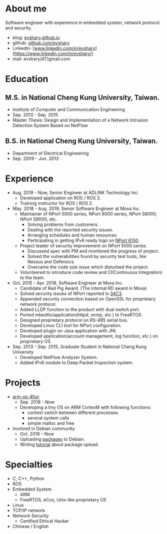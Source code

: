 # About me
Software engineer with experience in embedded system, network protocol and security.

* blog: [evshary.github.io](https://evshary.github.io)
* github: [github.com/evshary](https://github.com/evshary)
* LinkedIn: [www.linkedin.com/in/evshary](https://www.linkedin.com/in/evshary/)
* mail: evshary(AT)gmail.com

# Education
## M.S. in National Cheng Kung University, Taiwan.
* Institute of Computer and Communication Engineering
* Sep. 2013 - Sep. 2015
* Master Thesis: Design and Implementation of a Network Intrusion Detection System Based on NetFlow

## B.S. in National Cheng Kung University, Taiwan.
* Department of Electrical Engineering
* Sep. 2009 - Jun. 2013

# Experience
* Aug. 2019 - Now, Senior Engineer at ADLINK Technology Inc.
  - Developed application on ROS / ROS 2.
  - Training instructor for ROS / ROS 2.
* May. 2018 - Aug. 2019, Senior Software Engineer at Moxa Inc.
  - Maintainer of NPort 5000 series, NPort 6000 series, NPort S8000, NPort S9000, etc.
    * Solving problems from customers.
    * Dealing with the reported security issues.
    * Arranging schedules and human resources.
    * Participating in getting IPv6 ready logo on [NPort 6150](https://www.ipv6ready.org/db/index.php/public/logo/02-C-001886/).
  - Project leader of security improvement on NPort 5000 series.
    * Discussed spec with PM and monitored the progress of project.
    * Solved the vulnerabilities found by security test tools, like Nessus and Defensics.
    * Overcame the code size issue which disturbed the project.
  - Volunteered to introduce code review and CI(Continuous Integration) to the team.
* Oct. 2015 - Apr. 2018, Software Engineer at Moxa Inc.
  - Candidate of Red Pig Award. (The internal RD award in Moxa)
  - Solved security issues of NPort reported in [34C3](https://www.youtube.com/watch?v=Itgwb3rn7gE).
  - Appended security connection based on OpenSSL for proprietary network protocol.
  - Added LLDP function to the product with dual switch port.
  - Ported mbedtls/application(httpd, snmp, etc.) to FreeRTOS.
  - Designed proprietary protocol on RS-485 serial bus.
  - Developed Linux CLI tool for NPort configuration.
  - Developed plugin on Java application with JNI.
  - Developed application(account management, log function, etc.) on proprietary OS.
* Sep. 2013 - Sep. 2015, Graduate Student in National Cheng Kung University
  - Developed NetFlow Analyzer System.
  - Added IPv6 module to Deep Packet Inspection system.

# Projects
* [arm-os-4fun](https://github.com/evshary/arm-os-4fun)
  - Sep. 2018 - Now
  - Developing a tiny OS on ARM CortexM with following functions:
    * context switch between different processes
    * several system calls
    * simple malloc and free
* Involved in Debian community
  - Oct. 2018 – Now
  - Uploading [packages](https://qa.debian.org/developer.php?login=evshary%40gmail.com) to Debian.
  - Writing [tutorial](https://hackmd.io/zjBAekZBTkS6_4gh0uvtQA) about package upload.

# Specialties
* C, C++, Python
* ROS
* Embedded System
  - ARM
  - FreeRTOS, eCos, Unix-like proprietary OS
* Linux
* TCP/IP network
* Network Security
  - Certified Ethical Hacker
* Chinese / English
